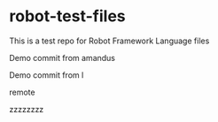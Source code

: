 # robot-test-files

This is a test repo for Robot Framework Language files

Demo commit from amandus


Demo commit from l

remote


zzzzzzzz
